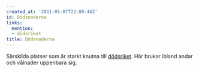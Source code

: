 ```yaml
---
created_at: '2011-01-07T22:00:46Z'
id: Dödsnoderna
links:
  mention:
  - dödsriket
title: Dödsnoderna
---
```


Särskilda platser som är starkt knutna till [dödsriket]. Här brukar ibland andar och vålnader
uppenbara sig.

  [dödsriket]: dödsriket